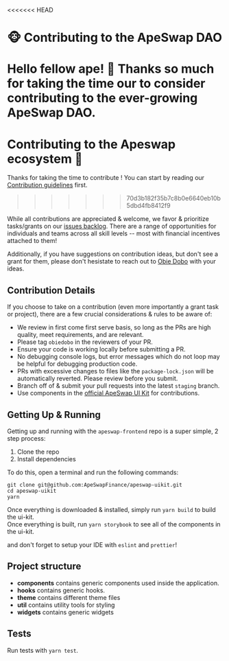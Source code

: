 <<<<<<< HEAD
# 🐵 Contributing to the ApeSwap DAO

Hello fellow ape! 🍌 Thanks so much for taking the time our to consider contributing to the ever-growing ApeSwap DAO.
=======
# Contributing to the Apeswap ecosystem 🥞

Thanks for taking the time to contribute !
You can start by reading our [Contribution guidelines](https://docs.apeswap.finance/code/contributing) first.
>>>>>>> 70d3b182f35b7c8b0e6640eb10b5dbd4fb8412f9

While all contributions are appreciated & welcome, we favor & prioritize tasks/grants on our [issues backlog](https://github.com/ApeSwapFinance/apeswap-uikit/issues). There are a range of opportunities for individuals and teams across all skill levels -- most with financial incentives attached to them!

Additionally, if you have suggestions on contribution ideas, but don't see a grant for them, please don't hesistate to reach out to [Obie Dobo](https://t.me/obiedobo) with your ideas.

## Contribution Details

If you choose to take on a contribution (even more importantly a grant task or project), there are a few crucial considerations & rules to be aware of:

- We review in first come first serve basis, so long as the PRs are high quality, meet requirements, and are relevant.
- Please tag `obiedobo` in the reviewers of your PR.
- Ensure your code is working locally before submitting a PR.
- No debugging console logs, but error messages which do not loop may be helpful for debugging production code.
- PRs with excessive changes to files like the `package-lock.json` will be automatically reverted. Please review before you submit.
- Branch off of & submit your pull requests into the latest `staging` branch.
- Use components in the [official ApeSwap UI Kit](https://github.com/ApeSwapFinance/apeswap-uikit) for contributions.

## Getting Up & Running

Getting up and running with the `apeswap-frontend` repo is a super simple, 2 step process:

1. Clone the repo
2. Install dependencies

To do this, open a terminal and run the following commands:

```
git clone git@github.com:ApeSwapFinance/apeswap-uikit.git
cd apeswap-uikit
yarn
```

Once everything is downloaded & installed, simply run `yarn build` to build the ui-kit.  
Once everything is built, run `yarn storybook` to see all of the components in the ui-kit.  

and don't forget to setup your IDE with `eslint` and `prettier`!

## Project structure

- **components** contains generic components used inside the application.
- **hooks** contains generic hooks.
- **theme** contains different theme files
- **util** contains utility tools for styling
- **widgets** contains generic widgets

## Tests

Run tests with `yarn test`.
